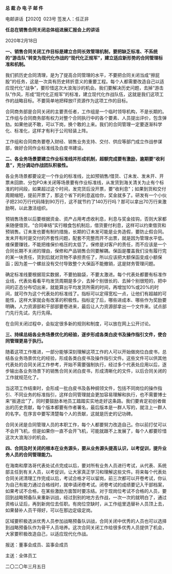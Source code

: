 **总 裁 办 电 子 邮 件**

 

电邮讲话【2020】023号      签发人：任正非 



**任总在销售合同关闭总体组进展汇报会上的讲话**

2020年2月18日

**一、销售合同关闭工作目标是建立合同长效管理机制，要把缺乏标准、不系统的“游击队”转变为现代化作战的“现代化正规军”，建立适应新形势的合同管理标准和机制。**

我们抓历史合同清理，是为了提高合同管理的水平，不要把合同关闭当成“擦屁股”的任务，这是一次具有历史转折意义的重要工程。每个人都需要改造自己以适应现代化“战争”，要珍惜这次大浪淘沙的机会。我们要解决历史问题，去掉“游击队”作风，形成“现代化正规军”的标准，建立现代化作战队伍，这就是我们这项工作的战略目标。不要简单地把释放IT资源作为这项工作的目标。

合同商务部是合同关闭的主要责任者，工作组是一个临时领导机构，不是长期的。工作组与合同商务部有权力对整个合同执行中的各个要素、人员提出评价，包含弹劾。如果他说不敢，可以下岗，换个敢的上来。我们的合同管理一定要逐渐科学化、标准化，这样才有利于公司轻装上阵。

工作组和合同商务要卷入财经、销售业务支持、交付、供应等部门成立作战参谋部，做好合同作业标准线及白皮书建设。

**二、各业务场景要建立作业标准线并形成机制，超额完成要有激励，逾期要“收利息”，充分调动作战团队积极性。**

各业务场景都要设定一个作业的标准线，比如预销售/借货、订未发、发未开、开票未回款、分包PO未关闭等场景要有作业标准线，从发货到海关清关为止有个标准的时间段，如果超过这个时间，发完货后没开票，要“收利息”；如果到货和交付周期缩短，提前开票了，那这个省下的利息返给你，奖金就多了。研发有一个小伙子把230万行代码降到90万行，这不就节约了140万行吗？那可以拿出70万行来激励啊，以此激活组织。

预销售场景以后要根据资金、资产占用考虑收利息，利息与奖金挂钩，否则大家都来随便借货。“合同审结”实行粮食包机制后，借货要付利息，这样可以约束借货和预销售。订未发也要有制约措施，长期的订未发可能是业务造假，要防止假合同。发未开有时是交付的齐套性问题，配套不完整而开不出票，就是因为管理水平低。维保要赚钱，不能把维保价格压的太低了。保修是对客户的责任，而不应该是一个合同长期不关闭的理由，保修和产品销售合同要解耦。保函是覆盖我们没有履行完的某一块责任，货到后就对货物不承担责任了，所以应该把大额保函变成小额保函；因为差一个螺丝没有交付导致整个大保函不能撤销，这是财务管理问题。

确定标准线要根据现实数据，不要拍脑袋，不要太激进。每个代表处都要有标准作业线，代表处看看平均发货周期是多少，去掉个别很长的、去掉个别很短的，把中间的正态分布切出来，就能算出平均发货所需的时间，再增加10%或20%的时间，就可作为这个代表处的标准线了。指标可以定得宽松一点，让他们有超越的可能性，这样大家就会有改革的积极性。指标定了后，哪些进成本、哪些作为奖励要明确，人力资源部和干部部要卷进来，最后让人力资源部拿出一个文件来。试点部门先行先试，先行先得。

在合同关闭过程中，会拟定很多新的规则和制度，可以放在网上公开讨论。

**三、持续总结各业务场景优化的经验，逐步形成各类白皮书及操作指引文件，使合同管理更易于执行。**

随着这项工作推进，一部分能够深刻理解这项工作的人可以开始做岗位白皮书，总结各业务场景优化的经验，形成各类白皮书及操作指引文件。这些文件可以供其他代表处的合同关闭工作参考，开始不需要强制执行，经过多个代表处应用以后，逐步输出各业务场景下的销售合同关闭白皮书，形成清晰化的文件，以后合同关闭的工作就规范化了。

当这项工作结束时，会形成一批白皮书及各种纲领文件，包括不同岗位的操作指引、不同业务的标准指引，这样合同管理就会更加容易理解和执行，也不需要博士来“扳道岔”了，同时要鼓励本地员工踏踏实实地走好这条路。我们要肯定初创者做出的历史贡献，每个版本都要有作者署名，最后版本是一群人写的，就注上一群人的名字。在序言中要写清楚每个人的贡献，这就是历史的记功碑。

合同关闭是合同管理人员的本职工作，每个人都要努力改造自己。你以前打仗可以不会开飞机，但是如果你一直不会开飞机，可能就跟不上发展了，每个人都要珍惜这次大浪淘沙的机会。

**四、合同及时关闭的根本在业务源头，要从业务源头提高认识，以考促训，提升业务人员的合同管理能力。** 

在海南和摩洛哥代表处试点完成以后，要对所有业务人员进行考试，从代表、系统部主任到有关人员，以考促训，让大家真正学习和理解这些文件。将来每个代表处合同关闭清理工作完成以后，考试合格才可以留岗，前三次都可以开卷考试，你认为自己有能力通过合格线时，就申请闭卷考试。闭卷考试的成绩要记入干部档案，如果考试不合格，在某些激励方面暂时要冻结。对于现岗位考试不合格的人员，要回到战略预备队来重新训战，经过到别的地方去作战，一次一次的就明白了，通过资格认证后，再到新岗位去任职。有岗位空缺时，从工作组里选替补人员顶上去，如果替补人员干得好，可以在那边定级定岗。

区域要积极选派优秀人员参加战略预备队训战，合同关闭中优秀的人员也可以选择到战略预备队作为骨干人员培养。这次合同关闭工作给很多优秀人员提供了机会，大家要积极改造自己，以适应现代化作战。

 

 





报送：董事会成员、监事会成员

主送：全体员工

二〇二〇年三月五日